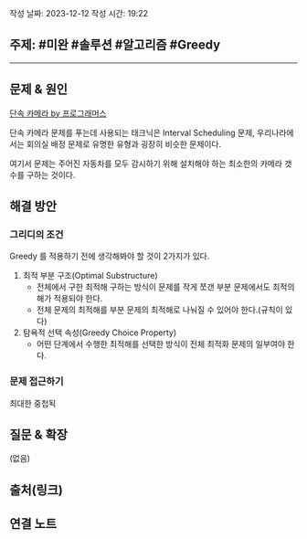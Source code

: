 작성 날짜: 2023-12-12
작성 시간: 19:22

## 주제: #미완 #솔루션 #알고리즘 #Greedy

----

## 문제 & 원인
[단속 카메라 by 프로그래머스](https://school.programmers.co.kr/learn/courses/30/lessons/42884) 

단속 카메라 문제를 푸는데 사용되는 태크닉은 Interval Scheduling 문제, 우리나라에서는 회의실 배정 문제로 유명한 유형과 굉장히 비슷한 문제이다.

여기서 문제는 주어진 자동차를 모두 감시하기 위해 설치해야 하는 최소한의 카메라 갯수를 구하는 것이다.
## 해결 방안

### 그리디의 조건
Greedy 를 적용하기 전에 생각해봐야 할 것이 2가지가 있다.

1. 최적 부분 구조(Optimal Substructure)
	- 전체에서 구한 최적해 구하는 방식이 문제를 작게 쪼갠 부분 문제에서도 최적의 해가 적용되야 한다.
	- 전체 문제의 최적해를 부분 문제의 최적해로 나눠질 수 있어야 한다.(규칙이 있다)
2. 탐욕적 선택 속성(Greedy Choice Property)
	- 어떤 단계에서 수행한 최적해를 선택한 방식이 전체 최적화 문제의 일부여야 한다.

### 문제 접근하기

최대한 중첩됙

## 질문 & 확장

(없음)

## 출처(링크)


## 연결 노트










